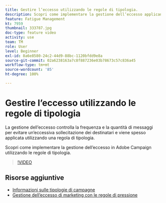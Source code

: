 ```yaml
---
title: Gestire l’eccesso utilizzando le regole di tipologia.
description: Scopri come implementare la gestione dell’eccesso applicando le regole di tipologia.
feature: Fatigue Management
kt: 7959
thumbnail: 333787.jpg
doc-type: feature video
activity: use
team: TM
role: User
level: Beginner
exl-id: 8a6e8580-24c2-44d9-88bc-1120bfdd9e8a
source-git-commit: 02a6238163a7c8f887236e03b78673c57c836a45
workflow-type: tm+mt
source-wordcount: '85'
ht-degree: 100%

---
```


# Gestire l’eccesso utilizzando le regole di tipologia

La gestione dell’eccesso controlla la frequenza e la quantità di messaggi per evitare un’eccessiva sollecitazione dei destinatari e viene spesso applicata utilizzando una regola di tipologia.

Scopri come implementare la gestione dell’eccesso in Adobe Campaign utilizzando le regole di tipologia.

>[!VIDEO](https://video.tv.adobe.com/v/333787?quality=12)

## Risorse aggiuntive

* [Informazioni sulle tipologie di campagne](https://experienceleague.adobe.com/docs/campaign-classic/using/orchestrating-campaigns/campaign-optimization/about-campaign-typologies.html?lang=it)
* [Gestione dell’eccesso di marketing con le regole di pressione](https://experienceleague.adobe.com/docs/campaign-classic/using/orchestrating-campaigns/campaign-optimization/pressure-rules.html?lang=it)
